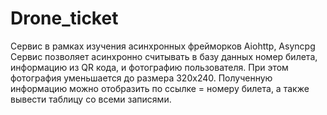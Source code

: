 # Drone_ticket

Сервис в рамках изучения асинхронных фрейморков Aiohttp, Asyncpg
Сервис позволяет асинхронно считывать в базу данных номер билета, информацию из QR кода, и фотографию пользователя.
При этом фотография уменьшается до размера 320x240.
Полученную информацию можно отобразить по ссылке = номеру билета, а также вывести таблицу со всеми записями.
